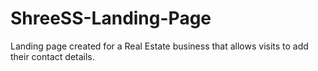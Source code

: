 # ShreeSS-Landing-Page
Landing page created for a Real Estate business that allows visits to add their contact details.
